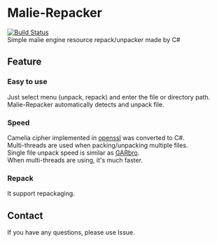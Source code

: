 # Malie-Repacker
[![Build Status](https://travis-ci.org/ForumHulp/pageaddon.svg?branch=master)](http://vnx.uvnworks.com)\
Simple malie engine resource repack/unpacker made by C#

## Feature
### Easy to use
Just select menu (unpack, repack) and enter the file or directory path.\
Malie-Repacker automatically  detects and unpack file.
### Speed
Camelia cipher implemented in [openssl](https://github.com/openssl/openssl) was converted to C#.\
Multi-threads are used when packing/unpacking multiple files.\
Single file unpack speed is similar as [GARbro](https://github.com/morkt/GARbro).\
When multi-threads are using, it's much faster. 
### Repack
It support repackaging.
## Contact
If you have any questions, please use Issue.

